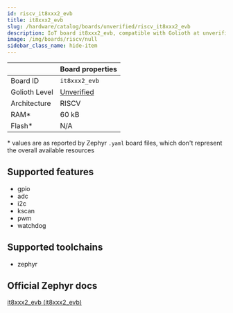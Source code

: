 ```yaml
---
id: riscv_it8xxx2_evb
title: it8xxx2_evb
slug: /hardware/catalog/boards/unverified/riscv_it8xxx2_evb
description: IoT board it8xxx2_evb, compatible with Golioth at unverified level.
image: /img/boards/riscv/null
sidebar_class_name: hide-item
---
```


[//]: # (This is an auto-generated file, do not edit! Changes to it will be lost upon re-generation)



|                | Board properties     |
| -------------  | -------------------- |
| Board ID       | `it8xxx2_evb` |
| Golioth Level  | [Unverified](/hardware#unverified-boards) |
| Architecture   | RISCV |
| RAM*           | 60 kB |
| Flash*         | N/A |

\* values are as reported by Zephyr `.yaml` board files, which don't represent the overall available resources



## Supported features

* gpio
* adc
* i2c
* kscan
* pwm
* watchdog

## Supported toolchains

* zephyr

## Official Zephyr docs

[it8xxx2_evb (it8xxx2_evb)](https://docs.zephyrproject.org/latest/boards/riscv/it8xxx2_evb/doc/index.html)
